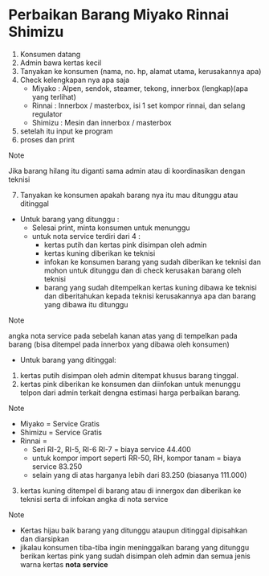 # Perbaikan Barang Miyako Rinnai Shimizu
1. Konsumen datang
2. Admin bawa kertas kecil
3. Tanyakan ke konsumen (nama, no. hp, alamat utama, kerusakannya apa)
4. Check kelengkapan nya apa saja 
   * Miyako : Alpen, sendok, steamer, tekong, innerbox (lengkap)(apa yang terlihat)
   * Rinnai : Innerbox / masterbox, isi 1 set kompor rinnai, dan selang regulator
   * Shimizu : Mesin dan innerbox / masterbox
5. setelah itu input ke program
6. proses dan print

> [!NOTE]
> Jika barang hilang itu diganti sama admin atau di koordinasikan dengan teknisi

7. Tanyakan ke konsumen apakah barang nya itu mau ditunggu atau ditinggal
* Untuk barang yang ditunggu :
  * Selesai print, minta konsumen untuk menunggu
  * untuk nota service terdiri dari 4 :
    * kertas putih dan kertas pink disimpan oleh admin
    * kertas kuning diberikan ke teknisi 
    * infokan ke konsumen barang yang sudah diberikan ke teknisi dan mohon untuk ditunggu dan di check kerusakan barang oleh teknisi
    * barang yang sudah ditempelkan kertas kuning dibawa ke teknisi dan diberitahukan kepada teknisi kerusakannya apa dan barang yang dibawa itu ditunggu

> [!NOTE]
> angka nota service pada sebelah kanan atas yang di tempelkan pada barang (bisa ditempel pada innerbox yang dibawa oleh konsumen)

* Untuk barang yang ditinggal:
 1. kertas putih disimpan oleh admin ditempat khusus barang tinggal.
 2. kertas pink diberikan ke konsumen dan diinfokan untuk menunggu telpon dari admin terkait dengna estimasi harga perbaikan barang.

> [!NOTE]
> * Miyako = Service Gratis
> * Shimizu = Service Gratis
> * Rinnai = 
>   * Seri RI-2, RI-5, RI-6 RI-7 = biaya service 44.400
>   * untuk kompor import seperti RR-50, RH, kompor tanam = biaya service 83.250
>   * selain yang di atas harganya lebih dari 83.250 (biasanya 111.000)

 3. kertas kuning ditempel di barang atau di innergox dan diberikan ke teknisi serta di infokan angka di nota service

> [!NOTE]
> * Kertas hijau baik barang yang ditunggu ataupun ditinggal dipisahkan dan diarsipkan
> * jikalau konsumen tiba-tiba ingin meninggalkan barang yang ditunggu berikan kertas pink yang sudah disimpan oleh admin dan semua jenis warna kertas **nota service** 
